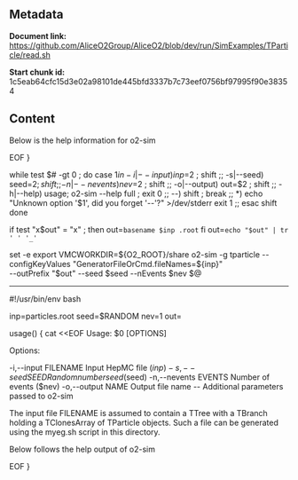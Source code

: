 ## Metadata

**Document link:** https://github.com/AliceO2Group/AliceO2/blob/dev/run/SimExamples/TParticle/read.sh

**Start chunk id:** 1c5eab64cfc15d3e02a98101de445bfd3337b7c73eef0756bf97995f90e38354

## Content

Below is the help information for o2-sim

EOF
}

while test $# -gt 0 ; do
    case $1 in
        -i|--input)   inp=$2 ; shift ;;
        -s|--seed)    seed=$2 ; shift ;;
        -n|--nevents) nev=$2 ; shift ;;
        -o|--output)  out=$2 ; shift ;;
        -h|--help) usage; o2-sim --help full ; exit 0 ;;
        --)           shift ; break ;;
        *) echo "Unknown option '$1', did you forget '--'?" >/dev/stderr
           exit 1
           ;;
    esac
    shift
done

if test "x$out" = "x" ; then
    out=`basename $inp .root`
fi
out=`echo "$out" | tr ' ' '_'`

set -e
export VMCWORKDIR=${O2_ROOT}/share
o2-sim -g tparticle --configKeyValues "GeneratorFileOrCmd.fileNames=${inp}" \
  --outPrefix "$out" --seed $seed --nEvents $nev $@

---

#!/usr/bin/env bash

inp=particles.root
seed=$RANDOM
nev=1
out=

usage()
{
    cat <<EOF
Usage: $0 [OPTIONS]

Options:

  -i,--input   FILENAME    Input HepMC file ($inp)
  -s,--seed    SEED        Random number seed ($seed)
  -n,--nevents EVENTS      Number of events ($nev)
  -o,--output  NAME        Output file name
  --                       Additional parameters passed to o2-sim

The input file FILENAME is assumed to contain a TTree with a TBranch
holding a TClonesArray of TParticle objects. Such a file can be
generated using the myeg.sh script in this directory.

Below follows the help output of o2-sim

EOF
}